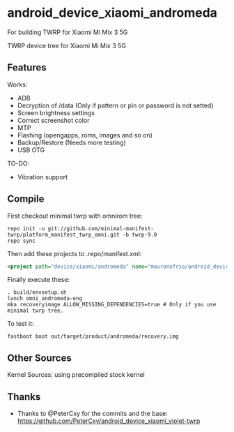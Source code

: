 # android_device_xiaomi_andromeda
For building TWRP for Xiaomi Mi Mix 3 5G

TWRP device tree for Xiaomi Mi Mix 3 5G

## Features

Works:

- ADB
- Decryption of /data (Only if pattern or pin or password is not setted)
- Screen brightness settings
- Correct screenshot color
- MTP
- Flashing (opengapps, roms, images and so on)
- Backup/Restore (Needs more testing)
- USB OTG


TO-DO:

- Vibration support

## Compile

First checkout minimal twrp with omnirom tree:

```
repo init -u git://github.com/minimal-manifest-twrp/platform_manifest_twrp_omni.git -b twrp-9.0
repo sync
```

Then add these projects to .repo/manifest.xml:

```xml
<project path="device/xiaomi/andromeda" name="mauronofrio/android_device_xiaomi_andromeda" remote="github" revision="android-9.0" />
```

Finally execute these:

```
. build/envsetup.sh
lunch omni_andromeda-eng
mka recoveryimage ALLOW_MISSING_DEPENDENCIES=true # Only if you use minimal twrp tree.
```

To test it:

```
fastboot boot out/target/product/andromeda/recovery.img
```

## Other Sources

Kernel Sources: using precompiled stock kernel

## Thanks

- Thanks to @PeterCxy for the commits and the base: https://github.com/PeterCxy/android_device_xiaomi_violet-twrp
